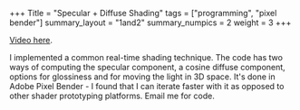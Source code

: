 +++
Title = "Specular + Diffuse Shading"
tags = ["programming", "pixel bender"]
summary_layout = "1and2"
summary_numpics = 2
weight = 3
+++
<p><a href="https://www.youtube.com/watch?v=btRh_7UlCwU">Video here</a>.</p>
<p>I implemented a common real-time shading technique. The code has two ways of computing the specular component, a cosine diffuse component, options for glossiness and for moving the light in 3D space. It's done in Adobe Pixel Bender - I found that I can iterate faster with it as opposed to other shader prototyping platforms. Email me for code.</p>